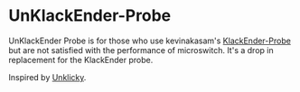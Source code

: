 # UnKlackEnder-Probe

UnKlackEnder Probe is for those who use kevinakasam's [KlackEnder-Probe](https://github.com/kevinakasam/KlackEnder-Probe) but are not satisfied with the performance of microswitch. It's a drop in replacement for the KlackEnder probe.

Inspired by [Unklicky](https://github.com/majarspeed/Unklicky).
